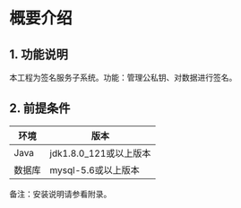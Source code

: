 # 概要介绍

## 1. 功能说明

本工程为签名服务子系统。功能：管理公私钥、对数据进行签名。

## 2. 前提条件

| 环境     | 版本              |
| ------ | --------------- |
| Java   | jdk1.8.0_121或以上版本    |
| 数据库    | mysql-5.6或以上版本  |
备注：安装说明请参看附录。


